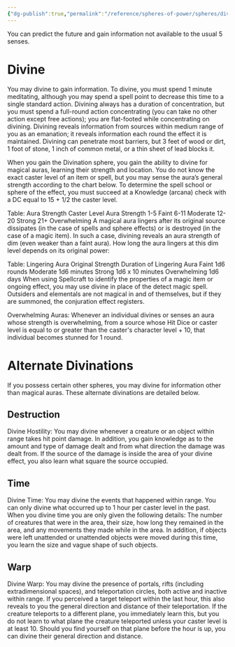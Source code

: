 ```yaml
---
{"dg-publish":true,"permalink":"/reference/spheres-of-power/spheres/divination/divine/","dgHomeLink":true,"dgPassFrontmatter":false}
---
```


You can predict the future and gain information not available to the usual 5 senses.

# Divine
You may divine to gain information. To divine, you must spend 1 minute meditating, although you may spend a spell point to decrease this time to a single standard action. Divining always has a duration of concentration, but you must spend a full-round action concentrating (you can take no other action except free actions); you are flat-footed while concentrating on divining. Divining reveals information from sources within medium range of you as an emanation; it reveals information each round the effect it is maintained. Divining can penetrate most barriers, but 3 feet of wood or dirt, 1 foot of stone, 1 inch of common metal, or a thin sheet of lead blocks it.

When you gain the Divination sphere, you gain the ability to divine for magical auras, learning their strength and location. You do not know the exact caster level of an item or spell, but you may sense the aura’s general strength according to the chart below. To determine the spell school or sphere of the effect, you must succeed at a Knowledge (arcana) check with a DC equal to 15 + 1/2 the caster level.

Table: Aura Strength
Caster Level	Aura Strength
1-5	Faint
6-11	Moderate
12-20	Strong
21+	Overwhelming
A magical aura lingers after its original source dissipates (in the case of spells and sphere effects) or is destroyed (in the case of a magic item). In such a case, divining reveals an aura strength of dim (even weaker than a faint aura). How long the aura lingers at this dim level depends on its original power:

Table: Lingering Aura
Original Strength	Duration of Lingering Aura
Faint	1d6 rounds
Moderate	1d6 minutes
Strong	1d6 x 10 minutes
Overwhelming	1d6 days
When using Spellcraft to identify the properties of a magic item or ongoing effect, you may use divine in place of the detect magic spell. Outsiders and elementals are not magical in and of themselves, but if they are summoned, the conjuration effect registers.

Overwhelming Auras: Whenever an individual divines or senses an aura whose strength is overwhelming, from a source whose Hit Dice or caster level is equal to or greater than the caster's character level + 10, that individual becomes stunned for 1 round.

# Alternate Divinations
If you possess certain other spheres, you may divine for information other than magical auras. These alternate divinations are detailed below.

## Destruction
Divine Hostility: You may divine whenever a creature or an object within range takes hit point damage. In addition, you gain knowledge as to the amount and type of damage dealt and from what direction the damage was dealt from. If the source of the damage is inside the area of your divine effect, you also learn what square the source occupied.

## Time
Divine Time: You may divine the events that happened within range. You can only divine what occurred up to 1 hour per caster level in the past. When you divine time you are only given the following details: The number of creatures that were in the area, their size, how long they remained in the area, and any movements they made while in the area. In addition, if objects were left unattended or unattended objects were moved during this time, you learn the size and vague shape of such objects.

## Warp
Divine Warp: You may divine the presence of portals, rifts (including extradimensional spaces), and teleportation circles, both active and inactive within range. If you perceived a target teleport within the last hour, this also reveals to you the general direction and distance of their teleportation. If the creature teleports to a different plane, you immediately learn this, but you do not learn to what plane the creature teleported unless your caster level is at least 10. Should you find yourself on that plane before the hour is up, you can divine their general direction and distance.